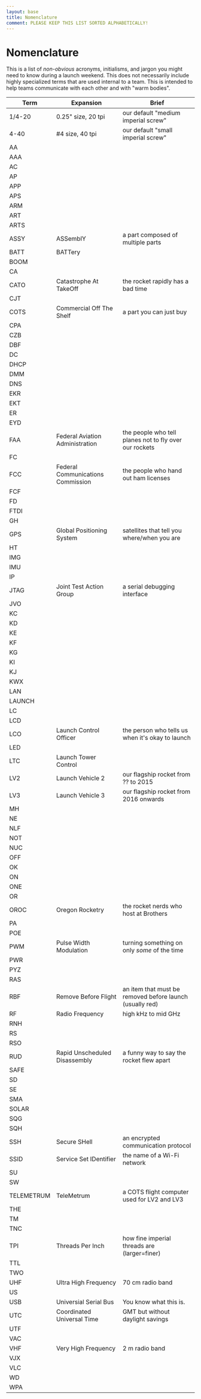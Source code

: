 ```yaml
---
layout: base
title: Nomenclature
comment: PLEASE KEEP THIS LIST SORTED ALPHABETICALLY!
---
```


# Nomenclature

This is a list of *non-obvious* acronyms, initialisms, and jargon you might need to know during a launch weekend.
This does not necessarily include highly specialized terms that are used internal to a team.
This is intended to help teams communicate with each other and with "warm bodies".

| Term | Expansion | Brief
| ---- | --------- | -----
| 1/4-20     | 0.25" size, 20 tpi | our default "medium imperial screw"
| 4-40       | #4 size, 40 tpi | our default "small imperial screw"
| AA         |  |
| AAA        |  |
| AC         |  |
| AP         |  |
| APP        |  |
| APS        |  |
| ARM        |  |
| ART        |  |
| ARTS       |  |
| ASSY       | ASSemblY | a part composed of multiple parts
| BATT       | BATTery |
| BOOM       |  |
| CA         |  |
| CATO       | Catastrophe At TakeOff | the rocket rapidly has a bad time
| CJT        |  |
| COTS       | Commercial Off The Shelf | a part you can just buy
| CPA        |  |
| CZB        |  |
| DBF        |  |
| DC         |  |
| DHCP       |  |
| DMM        |  |
| DNS        |  |
| EKR        |  |
| EKT        |  |
| ER         |  |
| EYD        |  |
| FAA        | Federal Aviation Administration | the people who tell planes not to fly over our rockets
| FC         |  |
| FCC        | Federal Communications Commission | the people who hand out ham licenses
| FCF        |  |
| FD         |  |
| FTDI       |  |
| GH         |  |
| GPS        | Global Positioning System | satellites that tell you where/when you are
| HT         |  |
| IMG        |  |
| IMU        |  |
| IP         |  |
| JTAG       | Joint Test Action Group | a serial debugging interface
| JVO        |  |
| KC         |  |
| KD         |  |
| KE         |  |
| KF         |  |
| KG         |  |
| KI         |  |
| KJ         |  |
| KWX        |  |
| LAN        |  |
| LAUNCH     |  |
| LC         |  |
| LCD        |  |
| LCO        | Launch Control Officer | the person who tells us when it's okay to launch
| LED        |  |
| LTC        | Launch Tower Control | 
| LV2        | Launch Vehicle 2 | our flagship rocket from ?? to 2015
| LV3        | Launch Vehicle 3 | our flagship rocket from 2016 onwards
| MH         |  |
| NE         |  |
| NLF        |  |
| NOT        |  |
| NUC        |  |
| OFF        |  |
| OK         |  |
| ON         |  |
| ONE        |  |
| OR         |  |
| OROC       | Oregon Rocketry | the rocket nerds who host at Brothers
| PA         |  |
| POE        |  |
| PWM        | Pulse Width Modulation | turning something on only *some* of the time
| PWR        |  |
| PYZ        |  |
| RAS        |  |
| RBF        | Remove Before Flight | an item that must be removed before launch (usually red)
| RF         | Radio Frequency | high kHz to mid GHz
| RNH        |  |
| RS         |  |
| RSO        |  |
| RUD        | Rapid Unscheduled Disassembly | a funny way to say the rocket flew apart
| SAFE       |  |
| SD         |  |
| SE         |  |
| SMA        |  |
| SOLAR      |  |
| SQG        |  |
| SQH        |  |
| SSH        | Secure SHell | an encrypted communication protocol
| SSID       | Service Set IDentifier | the name of a Wi-Fi network
| SU         |  |
| SW         |  |
| TELEMETRUM | TeleMetrum | a COTS flight computer used for LV2 and LV3
| THE        |  |
| TM         |  |
| TNC        |  |
| TPI        | Threads Per Inch | how fine imperial threads are (larger=finer)
| TTL        |  |
| TWO        |  |
| UHF        | Ultra High Frequency | 70 cm radio band 
| US         |  |
| USB        | Universial Serial Bus | You know what this is.
| UTC        | Coordinated Universal Time | GMT but without daylight savings
| UTF        |  |
| VAC        |  |
| VHF        | Very High Frequency | 2 m radio band 
| VJX        |  |
| VLC        |  |
| WD         |  |
| WPA        |  |

